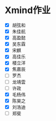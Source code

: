 # Xmind作业

- [X] 胡弦和
- [X] 朱佳航
- [X] 高盈懿
- [X] 吴东霖
- [X] 宋麒
- [X] 高佳乐
- [X] 楼立洋
- [X] 焦嘉辰
- [ ] 罗杰
- [ ] 龙靖雲
- [ ] 许政
- [X] 毛杨伟
- [X] 陈昊之
- [X] 刘浩迪
- [ ] 郑斐
